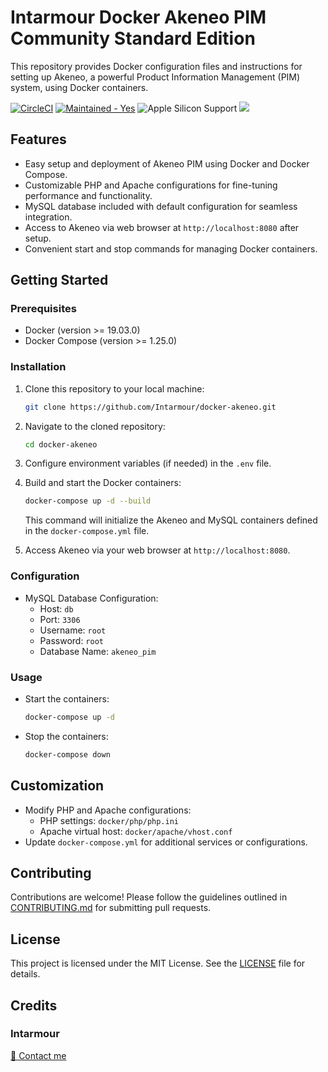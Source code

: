 Intarmour Docker Akeneo PIM Community Standard Edition
=====================================

This repository provides Docker configuration files and instructions for setting up Akeneo, a powerful Product Information Management (PIM) system, using Docker containers.


[![CircleCI](https://dl.circleci.com/status-badge/img/circleci/AVKrqpBmkHH4ddomqgsp1c/P7uhDZshJFxAhkyQiEHBFf/tree/main.svg?style=svg)](https://dl.circleci.com/status-badge/redirect/circleci/AVKrqpBmkHH4ddomqgsp1c/P7uhDZshJFxAhkyQiEHBFf/tree/main)
  <a href="https://github.com/intarmour/docker-magento/graphs/commit-activity" target="_blank"><img src="https://img.shields.io/badge/maintained%3F-yes-brightgreen.svg" alt="Maintained - Yes" /></a>
  <img src="https://img.shields.io/badge/apple%20silicon%20support-yes-brightgreen" alt="Apple Silicon Support" />
  <a href="https://opensource.org/licenses/MIT" target="_blank"><img src="https://img.shields.io/badge/license-MIT-blue.svg" /></a>



## Features

- Easy setup and deployment of Akeneo PIM using Docker and Docker Compose.
- Customizable PHP and Apache configurations for fine-tuning performance and functionality.
- MySQL database included with default configuration for seamless integration.
- Access to Akeneo via web browser at `http://localhost:8080` after setup.
- Convenient start and stop commands for managing Docker containers.

## Getting Started

### Prerequisites

- Docker (version >= 19.03.0)
- Docker Compose (version >= 1.25.0)

### Installation

1. Clone this repository to your local machine:

   ```bash
   git clone https://github.com/Intarmour/docker-akeneo.git
   ```

2. Navigate to the cloned repository:

   ```bash
   cd docker-akeneo
   ```

3. Configure environment variables (if needed) in the `.env` file.

4. Build and start the Docker containers:

   ```bash
   docker-compose up -d --build
   ```

   This command will initialize the Akeneo and MySQL containers defined in the `docker-compose.yml` file.

5. Access Akeneo via your web browser at `http://localhost:8080`.

### Configuration

- MySQL Database Configuration:
  - Host: `db`
  - Port: `3306`
  - Username: `root`
  - Password: `root`
  - Database Name: `akeneo_pim`

### Usage

- Start the containers:

  ```bash
  docker-compose up -d
  ```

- Stop the containers:

  ```bash
  docker-compose down
  ```

## Customization

- Modify PHP and Apache configurations:
  - PHP settings: `docker/php/php.ini`
  - Apache virtual host: `docker/apache/vhost.conf`
- Update `docker-compose.yml` for additional services or configurations.

## Contributing

Contributions are welcome! Please follow the guidelines outlined in [CONTRIBUTING.md](CONTRIBUTING.md) for submitting pull requests.

## License

This project is licensed under the MIT License. See the [LICENSE](LICENSE) file for details.

## Credits

### Intarmour

<a href="mailto:simone@intarmour.com">💌 Contact me</a>